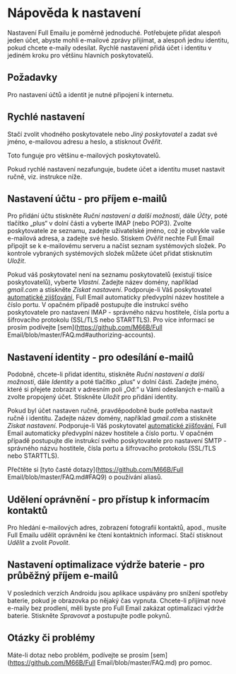 # Nápověda k nastavení

Nastavení Full Emailu je poměrně jednoduché. Potřebujete přidat alespoň jeden účet, abyste mohli e-mailové zprávy přijímat, a alespoň jednu identitu, pokud chcete e-maily odesílat. Rychlé nastavení přidá účet i identitu v jediném kroku pro většinu hlavních poskytovatelů.

## Požadavky

Pro nastavení účtů a identit je nutné připojení k internetu.

## Rychlé nastavení

Stačí zvolit vhodného poskytovatele nebo *Jiný poskytovatel* a zadat své jméno, e-mailovou adresu a heslo, a stisknout *Ověřit*.

Toto funguje pro většinu e-mailových poskytovatelů.

Pokud rychlé nastavení nezafunguje, budete účet a identitu muset nastavit ručně, viz. instrukce níže.

## Nastavení účtu - pro příjem e-mailů

Pro přidání účtu stiskněte *Ruční nastavení a další možnosti*, dále *Účty*, poté tlačítko „plus“ v dolní části a vyberte IMAP (nebo POP3). Zvolte poskytovatele ze seznamu, zadejte uživatelské jméno, což je obvykle vaše e-mailová adresa, a zadejte své heslo. Stiskem *Ověřit* nechte Full Email připojit se k e-mailovému serveru a načíst seznam systémových složek. Po kontrole vybraných systémových složek můžete účet přidat stisknutím *Uložit*.

Pokud váš poskytovatel není na seznamu poskytovatelů (existují tisíce poskytovatelů), vyberte *Vlastní*. Zadejte název domény, například *gmail.com* a stiskněte *Získat nastavení*. Podporuje-li Váš poskytovatel [automatické zjišťování](https://tools.ietf.org/html/rfc6186), Full Email automaticky předvyplní název hostitele a číslo portu. V opačném případě postupujte dle instrukcí svého poskytovatele pro nastavení IMAP - správného názvu hostitele, čísla portu a šifrovacího protokolu (SSL/TLS nebo STARTTLS). Pro více informací se prosím podívejte [sem](https://github.com/M66B/Full Email/blob/master/FAQ.md#authorizing-accounts).

## Nastavení identity - pro odesílání e-mailů

Podobně, chcete-li přidat identitu, stiskněte *Ruční nastavení a další možnosti*, dále *Identity* a poté tlačítko „plus“ v dolní části. Zadejte jméno, které si přejete zobrazit v adresním poli „Od:“ u Vámi odeslaných e-mailů a zvolte propojený účet. Stiskněte *Uložit* pro přidání identity.

Pokud byl účet nastaven ručně, pravděpodobně bude potřeba nastavit ručně i identitu. Zadejte název domény, například *gmail.com* a stiskněte *Získat nastavení*. Podporuje-li Váš poskytovatel [automatické zjišťování](https://tools.ietf.org/html/rfc6186), Full Email automaticky předvyplní název hostitele a číslo portu. V opačném případě postupujte dle instrukcí svého poskytovatele pro nastavení SMTP - správného názvu hostitele, čísla portu a šifrovacího protokolu (SSL/TLS nebo STARTTLS).

Přečtěte si [tyto časté dotazy](https://github.com/M66B/Full Email/blob/master/FAQ.md#FAQ9) o používání aliasů.

## Udělení oprávnění - pro přístup k informacím kontaktů

Pro hledání e-mailových adres, zobrazení fotografií kontaktů, apod., musíte Full Emailu udělit oprávnění ke čtení kontaktních informací. Stačí stisknout *Udělit* a zvolit *Povolit*.

## Nastavení optimalizace výdrže baterie - pro průběžný příjem e-mailů

V posledních verzích Androidu jsou aplikace uspávány pro snížení spotřeby baterie, pokud je obrazovka po nějaký čas vypnuta. Chcete-li přijímat nové e-maily bez prodlení, měli byste pro Full Email zakázat optimalizaci výdrže baterie. Stiskněte *Spravovat* a postupujte podle pokynů.

## Otázky či problémy

Máte-li dotaz nebo problém, podívejte se prosím [sem](https://github.com/M66B/Full Email/blob/master/FAQ.md) pro pomoc.